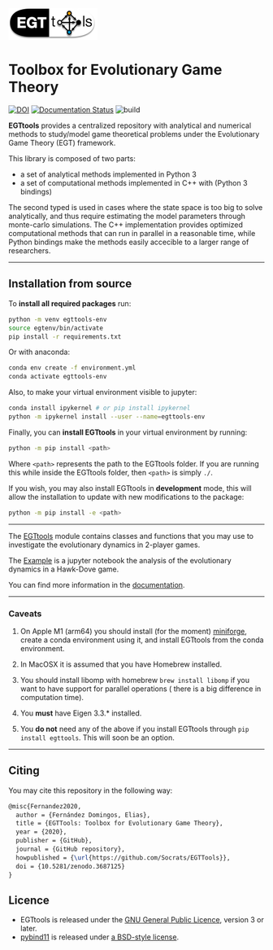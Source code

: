 ![EGTtools](docs/images/logo-full.png)

# Toolbox for Evolutionary Game Theory

[![DOI](https://zenodo.org/badge/242180332.svg)](https://zenodo.org/badge/latestdoi/242180332)
[![Documentation Status](https://readthedocs.org/projects/egttools/badge/?version=latest)](https://egttools.readthedocs.io/en/latest/?badge=latest)
![build](https://github.com/Socrats/EGTTools/workflows/build/badge.svg)

**EGTtools** provides a centralized repository with analytical and numerical methods to study/model game theoretical
problems under the Evolutionary Game Theory (EGT) framework.

This library is composed of two parts:

- a set of analytical methods implemented in Python 3
- a set of computational methods implemented in C++ with (Python 3 bindings)

The second typed is used in cases where the state space is too big to solve analytically, and thus require estimating
the model parameters through monte-carlo simulations. The C++ implementation provides optimized computational methods
that can run in parallel in a reasonable time, while Python bindings make the methods easily accecible to a larger range
of researchers.

---

## Installation from source

To **install all required packages** run:

```bash
python -m venv egttools-env
source egtenv/bin/activate
pip install -r requirements.txt
```

Or with anaconda:

```bash
conda env create -f environment.yml
conda activate egttools-env
```

Also, to make your virtual environment visible to jupyter:

```bash
conda install ipykernel # or pip install ipykernel
python -m ipykernel install --user --name=egttools-env
```

Finally, you can **install EGTtools** in your virtual environment by running:

```bash
python -m pip install <path>
```

Where ```<path>``` represents the path to the EGTtools folder. If you are running this while inside the EGTtools folder,
then ```<path>``` is simply ```./```.

If you wish, you may also install EGTtools in **development** mode, this will allow the installation to update with new
modifications to the package:

```bash
python -m pip install -e <path>
```

---

The [EGTtools](egttools/analytical/sed_analytical.py) module contains classes and functions that you may use to
investigate the evolutionary dynamics in 2-player games.

The [Example](docs/examples/hawk_dove_dynamics.ipynb) is a jupyter notebook the analysis of the evolutionary dynamics in
a Hawk-Dove game.

You can find more information in the [documentation](https://egttools.readthedocs.io/en/latest/).

---

### Caveats

1. On Apple M1 (arm64) you should install (for the moment) [miniforge](https://github.com/conda-forge/miniforge), create
   a conda environment using it, and install EGTtools from the conda environment.

2. In MacOSX it is assumed that you have Homebrew installed.
3. You should install libomp with homebrew ``brew install libomp`` if you want to have support for parallel operations (
   there is a big difference in computation time).

4. You **must** have Eigen 3.3.* installed.

5. You **do not** need any of the above if you install EGTtools through ```pip install egttools```. This will soon be an
   option.

---

## Citing

You may cite this repository in the following way:

```latex
@misc{Fernandez2020,
  author = {Fernández Domingos, Elias},
  title = {EGTTools: Toolbox for Evolutionary Game Theory},
  year = {2020},
  publisher = {GitHub},
  journal = {GitHub repository},
  howpublished = {\url{https://github.com/Socrats/EGTTools}},
  doi = {10.5281/zenodo.3687125}
}
```

## Licence

* EGTtools is released under the [GNU General Public Licence](LICENSE), version 3 or later.
* [pybind11](https://github.com/pybind/pybind11) is released under [a BSD-style license](pybind11/LICENSE).